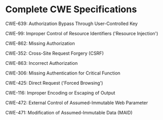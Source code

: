 

# Complete CWE Specifications

CWE-639: Authorization Bypass Through User-Controlled Key

CWE-99: Improper Control of Resource Identifiers ('Resource Injection')

CWE-862: Missing Authorization

CWE-352: Cross-Site Request Forgery (CSRF)

CWE-863: Incorrect Authorization

CWE-306: Missing Authentication for Critical Function

CWE-425: Direct Request ('Forced Browsing')

CWE-116: Improper Encoding or Escaping of Output

CWE-472: External Control of Assumed-Immutable Web Parameter

CWE-471: Modification of Assumed-Immutable Data (MAID)